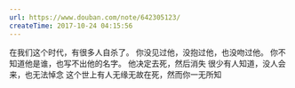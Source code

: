 ```yaml
---
url: https://www.douban.com/note/642305123/
createTime: 2017-10-24 04:15:56
---
```


在我们这个时代，有很多人自杀了。
你没见过他，没抱过他，也没吻过他。
你不知道他是谁，也写不出他的名字。
他决定去死，然后消失
很少有人知道，没人会来，也无法悼念
这个世上有人无缘无故在死，然而你一无所知